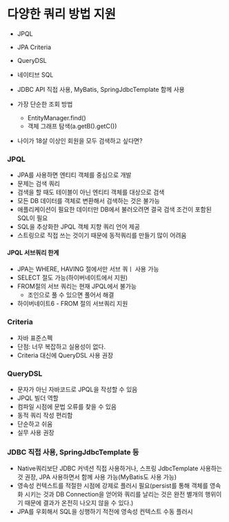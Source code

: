 # 다양한 쿼리 방법 지원

- JPQL
- JPA Criteria
- QueryDSL
- 네이티브 SQL
- JDBC API 직접 사용, MyBatis, SpringJdbcTemplate 함께 사용

- 가장 단순한 조회 방법
  - EntityManager.find()
  - 객체 그래프 탐색(a.getB().getC())
- 나이가 18살 이상인 회원을 모두 검색하고 싶다면?


### JPQL
- JPA를 사용하면 엔티티 객체를 중심으로 개발
- 문제는 검색 쿼리
- 검색을 할 때도 테이블이 아닌 엔티티 객체를 대상으로 검색
- 모든 DB 데이터를 객체로 변환해서 검색하는 것은 불가능
- 애플리케이션이 필요한 데이터만 DB에서 불러오려면 결국 검색 조건이 포함된 SQL이 필요
- SQL을 추상화한 JPQL 객체 지향 쿼리 언어 제공
- 스트링으로 직접 쓰는 것이기 때문에 동적쿼리를 만들기 많이 어려움

#### JPQL 서브쿼리 한계
- JPA는 WHERE, HAVING 절에서만 서브 쿼ㅣ 사용 가능
- SELECT 절도 가능(하이버네이트에서 지원)
- FROM절의 서브 쿼리는 현재 JPQL에서 불가능
  - 조인으로 풀 수 있으면 풀어서 해결
- 하이버네이트6 - FROM 절의 서브쿼리 지원

### Criteria
- 자바 표준스펙
- 단점: 너무 복잡하고 실용성이 없다.
- Criteria 대신에 QueryDSL 사용 권장

### QueryDSL
- 문자가 아닌 자바코드로 JPQL을 작성할 수 있음
- JPQL 빌더 역할
- 컴파일 시점에 문법 오류를 찾을 수 있음
- 동적 쿼리 작성 편리함
- 단순하고 쉬움
- 실무 사용 권장

### JDBC 직접 사용, SpringJdbcTemplate 등
- Native쿼리보단 JDBC 커넥션 직접 사용하거나, 스프링 JdbcTemplate 사용하는 것 권장, JPA 사용하면서 함께 사용 가능(MyBatis도 사용 가능)
- 영속성 컨텍스트를 적절한 시점에 강제로 플러시 필요(persist를 통해 객체를 영속화 시키는 것과 DB Connection을 얻어와 쿼리를 날리는 것은 완전 별개의 행위이기 때문에 결과가 온전히 나오지 않을 수 있다.)
- JPA를 우회해서 SQL을 싱행하기 적전에 영속성 컨텍스트 수동 플러시

